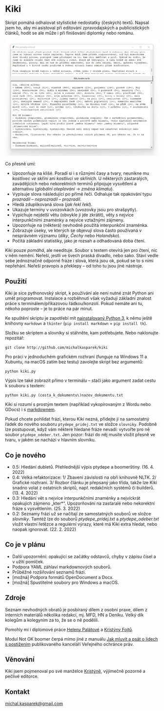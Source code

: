 # Kiki

Skript pomáhá odhalovat stylistické nedostatky (českých) textů. Napsal jsem ho, aby mi asistoval při editování zpravodajských a publicistických článků, hodit se ale může i při finišování diplomky nebo románu.

![Screenshot Kiki](kiki_screen.png)

Co přesně umí:

- Upozorňuje na klišé. Poradí si i s různými časy a tvary, neunikne mu _kostlivec ve skříni_ ani _kostlivci ve skříních_. U některých zastaralých, zavádějících nebo nekorektních termínů připojuje vysvětlení a alternativu (_globální oteplování_ → _změna klimatu_).
- Vypisuje slova následující po přímé řeči. Odhaluje tak opakování typu _prozradil – neprozradil – prozradil_.
- Hledá zduplikovaná slova (_jak řekl řekl_).
- Ukazuje termíny v uvozovkách (uvozovky jsou pro strašpytly).
- Vypichuje nejdelší větu (obvykle ji jde zkrátit), věty s nejvíce interpunkčními znaménky a nejvíce vztažnými zájmeny.
- Upozorňuje na (některá) nevhodně použitá interpunkční znaménka.
- Zobrazuje úseky, ve kterých se objevují slova často používaná v nesprávném významu (_díky_, _Čechy_ nebo _Holandsko_).  
- Počítá základní statistiky, jako je rozsah a odhadovaná doba čtení.

Kiki pouze _pomáhá_, ale needituje. Soubor s textem otevírá jen pro čtení, nic v něm nemění. Neřeší, jestli ve švech praská divadlo, nebo sako. Staví vedle sebe jednoznačně odporné fráze i slova, která jsou ok, pokud se to s nimi nepřehání. Neřeší pravopis a překlepy – od toho tu jsou jiné nástroje.

## Použití

Kiki je sice pythonovský skript, k používání ale není nutné znát Python ani umět programovat. Instalace a rozběhnutí však vyžadují základní znalost práce s terminálem/příkazovou řádkou/konzolí. Pokud nemáte ani tu, někoho poproste – je to práce na pár minut.

Ke spuštění skriptu je zapotřebí mít [nainstalovaný Python 3](https://naucse.python.cz/lessons/beginners/install/), k němu ještě knihovny ```markdown``` a ```tkinter``` (```pip install markdown``` + ```pip install tk```).

Složku se skriptem a slovníky si stáhněte, kam potřebujete. Nebo naklonujte repozitář: 

    git clone http://github.com/michalkasparek/kiki

Pro práci v jednoduchém grafickém rozhraní (funguje na Windows 11 a Xubuntu, na macOS zatím bez testu) zavolejte skript bez argumentů:

    python kiki.py

Výpis lze také zobrazit přímo v terminálu – stačí jako argument zadat cestu k souboru s textem:

    python kiki.py (cesta_k_dokumentu\)nazev_dokumentu.txt

Kiki si rozumí s prostým textem (například vykopírovaným z Wordu nebo GDocs) i s [markdownem](https://www.lifehacky.cz/oda-na-markdown-co-to-vlastne-je-a-proc-se-bez-nej-neobejdete/).

Pokud chcete pohlídat frázi, kterou Kiki nezná, přidejte ji na samostatný řádek do nového souboru ```ptydepe_pridej.txt``` ve složce ```slovniky```. Podobně lze postupovat, když vám některé hledané fráze nevadí: vytvořte pro ně soubor ```ptydepe_odeber.txt```. Jen pozor: frázi do něj musíte vložit přesně ve tvaru, v jakém se nachází v hlavním slovníku.

## Co je nového

- 0.5: Hledání dubletů. Přehlednější výpis ptydepe a boomerštiny. (16. 4. 2022)
- 0.4: Velká refaktorizace: 1/ Zbavení závislosti na obří knihovně NLTK. 2/ Grafické rozhraní. 3/ Rozbor článku je přepsaný jako třída, takže lze Kiki snadno volat z ostatních skriptů, např. redakčních systémů či builderů. (13. 4. 2022)
- 0.3: Hledání vět s nejvíce interpunkčními znaménky a nejvíckrát opakujích zájmeno „kter*“. Upozorňování na zastaralé nebo nekorektní fráze s vysvětlením. (25. 3. 2022)
- 0.2: Seznamy frází už se načítají ze samostatných souborů ve složce _slovniky_. Tamtéž lze do souborů _ptydepe_pridej.txt_ a _ptydepe_odeber.txt_ vložit vlastní řetězce a regulérní výrazy, které má Kiki extra hledat, nebo naopak ignorovat. (22. 2. 2022)

## Co je v plánu

- Další upozornění: opakující se začátky odstavců, chyby v zápisu čísel a v užití pomlček.
- Podpora YAML záhlaví markdownových souborů.
- Průběžné rozšiřování seznamů frází.
- [možná] Podpora formátů OpenDocument a Docx.
- [možná] Spustitelné soubory pro Windows a macOS.

## Zdroje

Seznam nevhodných obratů je posbíraný dílem z osobní praxe, dílem z interních materiálů několika redakcí, mj. MFD, HN a Deníku. Velký dík kolegům a kolegyním za to, že se o ně podělili. 

Pomohly mi i diplomové práce [Heleny Palátové](https://is.muni.cz/th/pvfvs/floskule_bp.pdf) a [Kristýny Fojtů](https://is.muni.cz/th/k9jpn/finalBP_fphnf.pdf).

Modul Not OK boomer čerpá mimo jiné z manuálu [Jak mluvit a psát o lidech s postižením](https://www.ochrance.cz/aktualne/lide-s-postizenim-maji-mit-respekt-kvuli-sobe-nikoli-kvuli-postizeni/) publikovaného kanceláří Veřejného ochránce práv.

## Věnování

Kiki jsem pojmenoval po své manželce [Kristýně](https://www.linkedin.com/in/krist%C3%BDna-ka%C5%A1p%C3%A1rkov%C3%A1-a733131ba/), výjimečně pozorné a pečlivé editorce.

## Kontakt

[michal.kasparek@gmail.com](mailto:michal.kasparek@gmail.com)